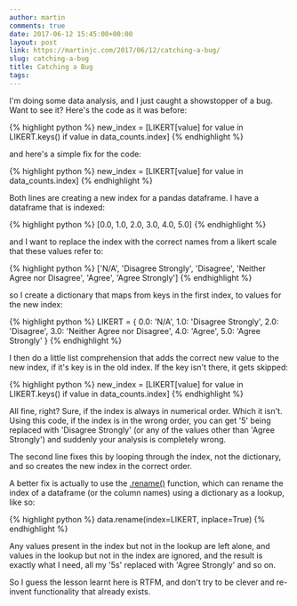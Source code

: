 ```yaml
---
author: martin
comments: true
date: 2017-06-12 15:45:00+00:00
layout: post
link: https://martinjc.com/2017/06/12/catching-a-bug/
slug: catching-a-bug
title: Catching a Bug
tags:
---
```


I'm doing some data analysis, and I just caught a showstopper of a bug. Want to see it? Here's the code as it was before:

{% highlight python %}
new_index = [LIKERT[value] for value in LIKERT.keys() if value in data_counts.index]
{% endhighlight %}


and here's a simple fix for the code:

{% highlight python %}
new_index = [LIKERT[value] for value in data_counts.index]
{% endhighlight %}

Both lines are creating a new index for a pandas dataframe. I have a dataframe that is indexed:

{% highlight python %}
[0.0, 1.0, 2.0, 3.0, 4.0, 5.0]
{% endhighlight %}

and I want to replace the index with the correct names from a likert scale that these values refer to:

{% highlight python %}
['N/A', 'Disagree Strongly', 'Disagree', 'Neither Agree nor Disagree', 'Agree', 'Agree Strongly']
{% endhighlight %}

so I create a dictionary that maps from keys in the first index, to values for the new index:

{% highlight python %}
LIKERT = {
    0.0: 'N/A',
    1.0: 'Disagree Strongly',
    2.0: 'Disagree',
    3.0: 'Neither Agree nor Disagree',
    4.0: 'Agree',
    5.0: 'Agree Strongly'
}
{% endhighlight %}

I then do a little list comprehension that adds the correct new value to the new index, if it's key is in the old index. If the key isn't there, it gets skipped:

{% highlight python %}
new_index = [LIKERT[value] for value in LIKERT.keys() if value in data_counts.index]
{% endhighlight %}

All fine, right? Sure, if the index is always in numerical order. Which it isn't. Using this code, if the index is in the wrong order, you can get '5' being replaced with 'Disagree Strongly' (or any of the values other than 'Agree Strongly') and suddenly your analysis is completely wrong.

The second line fixes this by looping through the index, not the dictionary, and so creates the new index in the correct order.

A better fix is actually to use the [.rename()](https://pandas.pydata.org/pandas-docs/stable/generated/pandas.DataFrame.rename.html) function, which can rename the index of a dataframe (or the column names) using a dictionary as a lookup, like so:

{% highlight python %}
data.rename(index=LIKERT, inplace=True)
{% endhighlight %}

Any values present in the index but not in the lookup are left alone, and values in the lookup but not in the index are ignored, and the result is exactly what I need, all my '5s' replaced with 'Agree Strongly' and so on.

So I guess the lesson learnt here is RTFM, and don't try to be clever and re-invent functionality that already exists.
